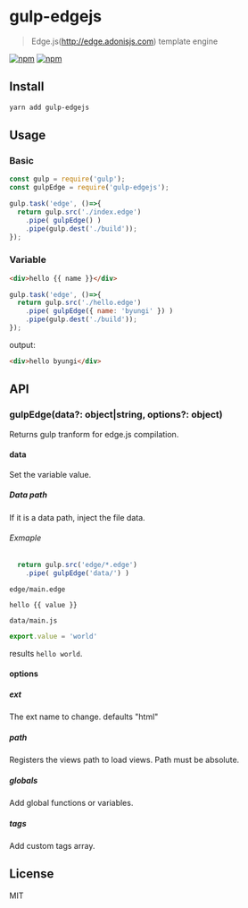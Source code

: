 # gulp-edgejs
> Edge.js(http://edge.adonisjs.com) template engine

[![npm](https://img.shields.io/npm/v/gulp-edgejs.svg?style=flat-square)](https://www.npmjs.com/package/gulp-edgejs)
[![npm](https://img.shields.io/npm/dt/gulp-edgejs.svg?style=flat-square)](https://www.npmjs.com/package/gulp-edgejs)

## Install
```sh
yarn add gulp-edgejs
```

## Usage
### Basic
```js
const gulp = require('gulp');
const gulpEdge = require('gulp-edgejs');

gulp.task('edge', ()=>{
  return gulp.src('./index.edge')
    .pipe( gulpEdge() )
    .pipe(gulp.dest('./build'));
});
```

### Variable
```html
<div>hello {{ name }}</div>
```
```js
gulp.task('edge', ()=>{
  return gulp.src('./hello.edge')
    .pipe( gulpEdge({ name: 'byungi' }) )
    .pipe(gulp.dest('./build'));
});
```
output:
```html
<div>hello byungi</div>
```

## API
### gulpEdge(data?: object|string, options?: object)
Returns gulp tranform for edge.js compilation.

#### data
Set the variable value.

##### Data path
If it is a data path, inject the file data.
###### Exmaple
```js
  return gulp.src('edge/*.edge')
    .pipe( gulpEdge('data/') )
```
`edge/main.edge`
```
hello {{ value }}
```
`data/main.js`
```js
export.value = 'world'
```
results `hello world`.

#### options
##### ext
The ext name to change. defaults "html"

##### path
Registers the views path to load views. Path must be absolute.

##### globals
Add global functions or variables.

##### tags
Add custom tags array.

## License
MIT